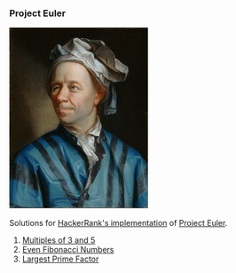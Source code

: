 ### Project Euler

<img src="Leonhard_Euler.jpg" width="250">

Solutions for [HackerRank's implementation](https://www.hackerrank.com/contests/projecteuler/challenges) of [Project Euler](https://projecteuler.net).

1. [Multiples of 3 and 5](001_multiples_of_3_and_5.py)
2. [Even Fibonacci Numbers](002_even_fibonacci_numbers.py)
3. [Largest Prime Factor](003_largest_prime_factor.py)
